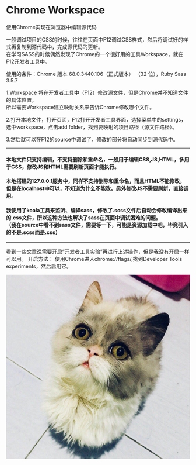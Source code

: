 # Chrome Workspace
使用Chrome实现在浏览器中编辑源代码

一般调试项目的CSS的时候，往往在页面中F12调试CSS样式，然后将调试好的样式再复制到源代码中，完成源代码的更新。<br>
在学习SASS的时候偶然发现了Chrome的一个很好用的工具Workspace，就在F12开发者工具中。

使用的条件：Chrome 版本 68.0.3440.106（正式版本） （32 位），Ruby Sass 3.5.7

1.Workspace 将在开发者工具中（F12）修改源文件，但是Chrome并不知道文件的具体位置，<br>
  所以需要Workspace建立映射关系来告诉Chrome修改哪个文件。
  
2.打开本地文件，打开页面，F12打开开发者工具界面，选择菜单中的settings，选中workspace，点击add folder，找到要映射的项目路径（源文件路径）。

3.然后就可以在F12的source中调试了，修改的部分将自动同步到源代码中。

----------------

#### 本地文件只支持编辑，不支持删除和重命名，一般用于编辑CSS,JS,HTML，多用于CSS，修改JS和HTML需要刷新页面才能执行。

#### 本地搭建的127.0.0.1服务中，同样不支持删除和重命名，而且HTML不能修改，但是在localhost中可以，不知道为什么不能改。另外修改JS不需要刷新，直接调用。

#### 我使用了koala工具来监听、编译sass，修改了.scss文件后自动会修改编译出来的.css文件，所以这种方法也解决了sass在页面中调试困难的问题。<br>（我在source中看不到sass文件，需要等一下，可能是资源加载中吧，毕竟引入的不是.scss而是.css）


**************
看到一些文章说需要开启“开发者工具实验”再进行上述操作，但是我没有开启一样可以用。
开启方法：
使用Chrome进入chrome://flags/,找到Developer Tools experiments，然后启用它。

![test](https://github.com/myworldlh/Images-Warehouse/raw/master/pictures/奶油.JPG)
